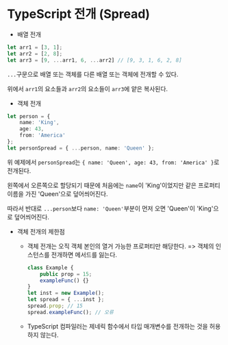 # TypeScript 전개 (Spread)

- 배열 전개

~~~typescript
let arr1 = [3, 1];
let arr2 = [2, 8];
let arr3 = [9, ...arr1, 6, ...arr2] // [9, 3, 1, 6, 2, 8]
~~~

`...`구문으로 배열 또는 객체를 다른 배열 또는 객체에 전개할 수 있다.

위에서 `arr1`의 요소들과 `arr2`의 요소들이 `arr3`에 얕은 복사된다.



- 객체 전개

~~~typescript
let person = {
    name: 'King',
    age: 43,
    from: 'America'
};
let personSpread = { ...person, name: 'Queen' };
~~~

위 예제에서 `personSpread`는 `{ name: 'Queen', age: 43, from: 'America' }`로 전개된다.

왼쪽에서 오른쪽으로 할당되기 때문에 처음에는 `name`이 'King'이었지만 같은 프로퍼티 이름을 가진 'Queen'으로 덮어씌어진다.

따라서 반대로 `...person`보다 `name: 'Queen'`부분이 먼저 오면 'Queen'이 'King'으로 덮어씌어진다.



- 객체 전개의 제한점
  - 객체 전개는 오직 객체 본인의 열거 가능한 프로퍼티만 해당한다. => 객체의 인스턴스를 전개하면 메서드를 잃는다.

    ~~~typescript
    class Example {
        public prop = 15;
        exampleFunc() {}
    }
    let inst = new Example();
    let spread = { ...inst };
    spread.prop; // 15
    spread.exampleFunc(); // 오류
    ~~~

    

  - TypeScript 컴파일러는 제네릭 함수에서 타입 매개변수를 전개하는 것을 허용하지 않는다.

